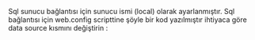 Sql sunucu bağlantısı için sunucu ismi (local) olarak ayarlanmıştır.
Sql bağlantısı için web.config scripttine şöyle bir kod yazılmıştır ihtiyaca göre data source kısmını değiştirin : 	
<connectionStrings>
		<add name="GorevContext" connectionString="Data Source=(local);Initial Catalog=TaskManagementDB;Integrated Security=True" providerName="System.Data.SqlClient" />
	</connectionStrings>

